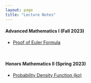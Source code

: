 ```yaml
---
layout: page
title: "Lecture Notes"
---
```


#### Advanced Mathematics I (Fall 2023)

* [Proof of Euler Formula](/archive/notes/euler-formula.pdf)

<br>

#### Honors Mathematics II (Spring 2023)

* [Probability Density Function (ko)](/archive/notes/probability-density-function-ko.pdf)
